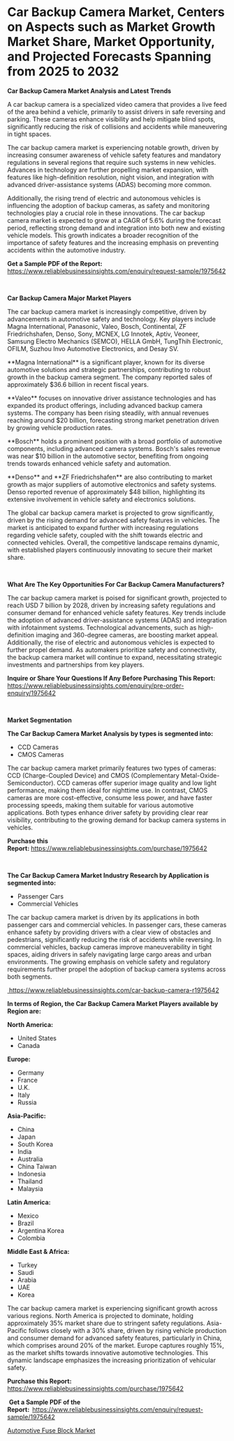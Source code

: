 <p><h1>Car Backup Camera Market, Centers on Aspects such as Market Growth Market Share, Market Opportunity, and Projected Forecasts Spanning from 2025 to 2032</h1></p><p><strong>Car Backup Camera Market Analysis and Latest Trends</strong></p>
<p><p>A car backup camera is a specialized video camera that provides a live feed of the area behind a vehicle, primarily to assist drivers in safe reversing and parking. These cameras enhance visibility and help mitigate blind spots, significantly reducing the risk of collisions and accidents while maneuvering in tight spaces. </p><p>The car backup camera market is experiencing notable growth, driven by increasing consumer awareness of vehicle safety features and mandatory regulations in several regions that require such systems in new vehicles. Advances in technology are further propelling market expansion, with features like high-definition resolution, night vision, and integration with advanced driver-assistance systems (ADAS) becoming more common. </p><p>Additionally, the rising trend of electric and autonomous vehicles is influencing the adoption of backup cameras, as safety and monitoring technologies play a crucial role in these innovations. The car backup camera market is expected to grow at a CAGR of 5.6% during the forecast period, reflecting strong demand and integration into both new and existing vehicle models. This growth indicates a broader recognition of the importance of safety features and the increasing emphasis on preventing accidents within the automotive industry.</p></p>
<p><strong>Get a Sample PDF of the Report:&nbsp;</strong> <a href="https://www.reliablebusinessinsights.com/enquiry/request-sample/1975642?utm_campaign=2292&utm_medium=2&utm_source=Github&utm_content=ia&utm_term=30032025&utm_id=car-backup-camera">https://www.reliablebusinessinsights.com/enquiry/request-sample/1975642</a></p>
<p>&nbsp;</p>
<p><strong>Car Backup Camera Major Market Players</strong></p>
<p><p>The car backup camera market is increasingly competitive, driven by advancements in automotive safety and technology. Key players include Magna International, Panasonic, Valeo, Bosch, Continental, ZF Friedrichshafen, Denso, Sony, MCNEX, LG Innotek, Aptiv, Veoneer, Samsung Electro Mechanics (SEMCO), HELLA GmbH, TungThih Electronic, OFILM, Suzhou Invo Automotive Electronics, and Desay SV.</p><p>**Magna International** is a significant player, known for its diverse automotive solutions and strategic partnerships, contributing to robust growth in the backup camera segment. The company reported sales of approximately $36.6 billion in recent fiscal years. </p><p>**Valeo** focuses on innovative driver assistance technologies and has expanded its product offerings, including advanced backup camera systems. The company has been rising steadily, with annual revenues reaching around $20 billion, forecasting strong market penetration driven by growing vehicle production rates.</p><p>**Bosch** holds a prominent position with a broad portfolio of automotive components, including advanced camera systems. Bosch's sales revenue was near $10 billion in the automotive sector, benefiting from ongoing trends towards enhanced vehicle safety and automation.</p><p>**Denso** and **ZF Friedrichshafen** are also contributing to market growth as major suppliers of automotive electronics and safety systems. Denso reported revenue of approximately $48 billion, highlighting its extensive involvement in vehicle safety and electronics solutions.</p><p>The global car backup camera market is projected to grow significantly, driven by the rising demand for advanced safety features in vehicles. The market is anticipated to expand further with increasing regulations regarding vehicle safety, coupled with the shift towards electric and connected vehicles. Overall, the competitive landscape remains dynamic, with established players continuously innovating to secure their market share.</p></p>
<p>&nbsp;</p>
<p><strong>What Are The Key Opportunities For Car Backup Camera Manufacturers?</strong></p>
<p><p>The car backup camera market is poised for significant growth, projected to reach USD 7 billion by 2028, driven by increasing safety regulations and consumer demand for enhanced vehicle safety features. Key trends include the adoption of advanced driver-assistance systems (ADAS) and integration with infotainment systems. Technological advancements, such as high-definition imaging and 360-degree cameras, are boosting market appeal. Additionally, the rise of electric and autonomous vehicles is expected to further propel demand. As automakers prioritize safety and connectivity, the backup camera market will continue to expand, necessitating strategic investments and partnerships from key players.</p></p>
<p><strong>Inquire or Share Your Questions If Any Before Purchasing This Report:</strong> <a href="https://www.reliablebusinessinsights.com/enquiry/pre-order-enquiry/1975642?utm_campaign=2292&utm_medium=2&utm_source=Github&utm_content=ia&utm_term=30032025&utm_id=car-backup-camera">https://www.reliablebusinessinsights.com/enquiry/pre-order-enquiry/1975642</a></p>
<p>&nbsp;</p>
<p><strong>Market Segmentation</strong></p>
<p><strong>The Car Backup Camera Market Analysis by types is segmented into:</strong></p>
<p><ul><li>CCD Cameras</li><li>CMOS Cameras</li></ul></p>
<p><p>The car backup camera market primarily features two types of cameras: CCD (Charge-Coupled Device) and CMOS (Complementary Metal-Oxide-Semiconductor). CCD cameras offer superior image quality and low light performance, making them ideal for nighttime use. In contrast, CMOS cameras are more cost-effective, consume less power, and have faster processing speeds, making them suitable for various automotive applications. Both types enhance driver safety by providing clear rear visibility, contributing to the growing demand for backup camera systems in vehicles.</p></p>
<p><strong>Purchase this Report:&nbsp;</strong><a href="https://www.reliablebusinessinsights.com/purchase/1975642?utm_campaign=2292&utm_medium=2&utm_source=Github&utm_content=ia&utm_term=30032025&utm_id=car-backup-camera">https://www.reliablebusinessinsights.com/purchase/1975642</a></p>
<p>&nbsp;</p>
<p><strong>The Car Backup Camera Market Industry Research by Application is segmented into:</strong></p>
<p><ul><li>Passenger Cars</li><li>Commercial Vehicles</li></ul></p>
<p><p>The car backup camera market is driven by its applications in both passenger cars and commercial vehicles. In passenger cars, these cameras enhance safety by providing drivers with a clear view of obstacles and pedestrians, significantly reducing the risk of accidents while reversing. In commercial vehicles, backup cameras improve maneuverability in tight spaces, aiding drivers in safely navigating large cargo areas and urban environments. The growing emphasis on vehicle safety and regulatory requirements further propel the adoption of backup camera systems across both segments.</p></p>
<p><a href="https://www.reliablebusinessinsights.com/car-backup-camera-r1975642?utm_campaign=2292&utm_medium=2&utm_source=Github&utm_content=ia&utm_term=30032025&utm_id=car-backup-camera">&nbsp;https://www.reliablebusinessinsights.com/car-backup-camera-r1975642</a></p>
<p><strong>In terms of Region, the Car Backup Camera Market Players available by Region are:</strong></p>
<p>
    <p> <strong> North America: </strong>
        <ul>
            <li>United States</li>
            <li>Canada</li>
        </ul>
        </p> 
    <p> <strong> Europe: </strong>
        <ul>
            <li>Germany</li>
            <li>France</li>
            <li>U.K.</li>
            <li>Italy</li>
            <li>Russia</li>
        </ul>
        </p> 
    <p> <strong> Asia-Pacific: </strong>
        <ul>
            <li>China</li>
            <li>Japan</li>
            <li>South Korea</li>
            <li>India</li>
            <li>Australia</li>
            <li>China Taiwan</li>
            <li>Indonesia</li>
            <li>Thailand</li>
            <li>Malaysia</li>
        </ul>
        </p> 
    <p> <strong> Latin America: </strong>
        <ul>
            <li>Mexico</li>
            <li>Brazil</li>
            <li>Argentina Korea</li>
            <li>Colombia</li>
        </ul>
        </p> 
    <p> <strong> Middle East & Africa: </strong>
        <ul>
            <li>Turkey</li>
            <li>Saudi</li>
            <li>Arabia</li>
            <li>UAE</li>
            <li>Korea</li>
        </ul>
    </p>
    </p>
<p><p>The car backup camera market is experiencing significant growth across various regions. North America is projected to dominate, holding approximately 35% market share due to stringent safety regulations. Asia-Pacific follows closely with a 30% share, driven by rising vehicle production and consumer demand for advanced safety features, particularly in China, which comprises around 20% of the market. Europe captures roughly 15%, as the market shifts towards innovative automotive technologies. This dynamic landscape emphasizes the increasing prioritization of vehicular safety.</p></p>
<p><strong>Purchase this Report: </strong><a href="https://www.reliablebusinessinsights.com/purchase/1975642?utm_campaign=2292&utm_medium=2&utm_source=Github&utm_content=ia&utm_term=30032025&utm_id=car-backup-camera">https://www.reliablebusinessinsights.com/purchase/1975642</a></p>
<p>&nbsp;<strong>Get a Sample PDF of the Report:&nbsp;&nbsp;</strong><a href="https://www.reliablebusinessinsights.com/enquiry/request-sample/1975642?utm_campaign=2292&utm_medium=2&utm_source=Github&utm_content=ia&utm_term=30032025&utm_id=car-backup-camera">https://www.reliablebusinessinsights.com/enquiry/request-sample/1975642</a></p>
<p><strong></strong></p>
<p><p><a href="https://github.com/MonroeBullock54/Market-Research-Report-List-2/blob/main/automotive-fuse-block-market.md?utm_campaign=2292&utm_medium=2&utm_source=Github&utm_content=ia&utm_term=30032025&utm_id=car-backup-camera">Automotive Fuse Block Market</a></p></p>